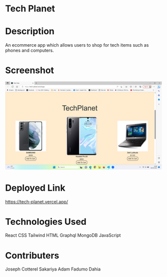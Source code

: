 # Tech Planet

# Description

An ecommerce app which allows users to shop for tech items such as phones and computers.

# Screenshot

![screenshot of my app](./src/assets/techplanet.png)

# Deployed Link

https://tech-planet.vercel.app/

# Technologies Used

React
CSS
Tailwind
HTML
Graphql
MongoDB
JavaScript

# Contributers

Joseph Cotterel
Sakariya Adam
Fadumo Dahia
